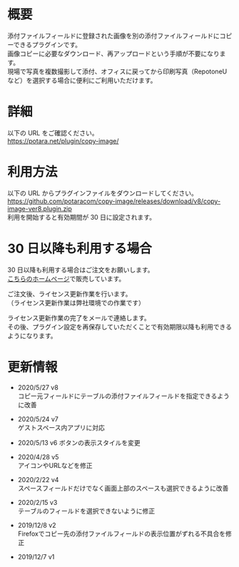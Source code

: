 # 概要

添付ファイルフィールドに登録された画像を別の添付ファイルフィールドにコピーできるプラグインです。  
画像コピーに必要なダウンロード、再アップロードという手順が不要になります。  
現場で写真を複数撮影して添付、オフィスに戻ってから印刷写真（RepotoneUなど）を選択する場合に便利にご利用いただけます。

# 詳細

以下の URL をご確認ください。  
https://potara.net/plugin/copy-image/

# 利用方法

以下の URL からプラグインファイルをダウンロードしてください。  
https://github.com/potaracom/copy-image/releases/download/v8/copy-image-ver8.plugin.zip  
利用を開始すると有効期間が 30 日に設定されます。

# 30 日以降も利用する場合

30 日以降も利用する場合はご注文をお願いします。  
[こちらのホームページ](https://potaracom.stores.jp/items/5de18f055b18a5694ed8a96f)で販売しています。

ご注文後、ライセンス更新作業を行います。  
（ライセンス更新作業は弊社環境での作業です）

ライセンス更新作業の完了をメールで連絡します。  
その後、プラグイン設定を再保存していただくことで有効期限以降も利用できるようになります。

# 更新情報
- 2020/5/27 v8  
  コピー元フィールドにテーブルの添付ファイルフィールドを指定できるように改善

- 2020/5/24 v7  
  ゲストスペース内アプリに対応

- 2020/5/13 v6 
  ボタンの表示スタイルを変更

- 2020/4/28 v5  
  アイコンやURLなどを修正

- 2020/2/22 v4  
  スペースフィールドだけでなく画面上部のスペースも選択できるように改善

- 2020/2/15 v3  
  テーブルのフィールドを選択できないように修正

- 2019/12/8 v2  
  Firefoxでコピー先の添付ファイルフィールドの表示位置がずれる不具合を修正

- 2019/12/7 v1